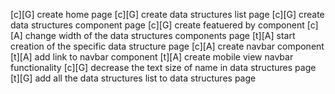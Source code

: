 [c][G] create home page
[c][G] create data structures list page
[c][G] create data structures component page
[c][G] create featuered by component
[c][A] change width of the data structures components page
[t][A] start creation of the specific data structure page
[c][A] create navbar component
[t][A] add link to navbar component
[t][A] create mobile view navbar functionality
[c][G] decrease the text size of name in data structures page
[t][G] add all the data structures list to data structures page

